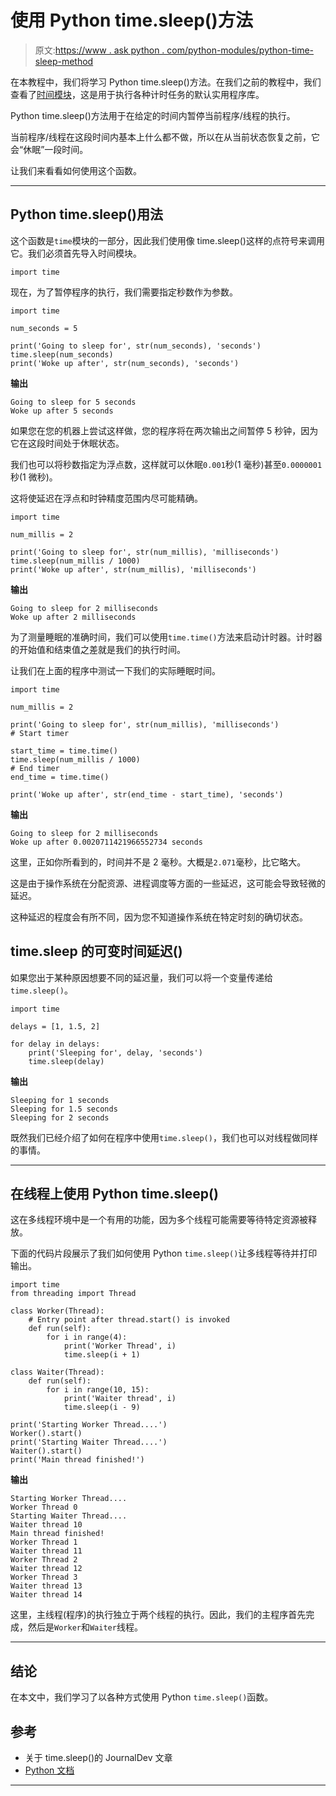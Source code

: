 # 使用 Python time.sleep()方法

> 原文:[https://www . ask python . com/python-modules/python-time-sleep-method](https://www.askpython.com/python-modules/python-time-sleep-method)

在本教程中，我们将学习 Python time.sleep()方法。在我们之前的教程中，我们查看了[时间模块](https://www.askpython.com/python-modules/python-time-module)，这是用于执行各种计时任务的默认实用程序库。

Python time.sleep()方法用于在给定的时间内暂停当前程序/线程的执行。

当前程序/线程在这段时间内基本上什么都不做，所以在从当前状态恢复之前，它会“休眠”一段时间。

让我们来看看如何使用这个函数。

* * *

## Python time.sleep()用法

这个函数是`time`模块的一部分，因此我们使用像 time.sleep()这样的点符号来调用它。我们必须首先导入时间模块。

```
import time

```

现在，为了暂停程序的执行，我们需要指定秒数作为参数。

```
import time

num_seconds = 5

print('Going to sleep for', str(num_seconds), 'seconds') 
time.sleep(num_seconds)
print('Woke up after', str(num_seconds), 'seconds')

```

**输出**

```
Going to sleep for 5 seconds
Woke up after 5 seconds

```

如果您在您的机器上尝试这样做，您的程序将在两次输出之间暂停 5 秒钟，因为它在这段时间处于休眠状态。

我们也可以将秒数指定为浮点数，这样就可以休眠`0.001`秒(1 毫秒)甚至`0.0000001`秒(1 微秒)。

这将使延迟在浮点和时钟精度范围内尽可能精确。

```
import time

num_millis = 2

print('Going to sleep for', str(num_millis), 'milliseconds') 
time.sleep(num_millis / 1000)
print('Woke up after', str(num_millis), 'milliseconds')

```

**输出**

```
Going to sleep for 2 milliseconds
Woke up after 2 milliseconds

```

为了测量睡眠的准确时间，我们可以使用`time.time()`方法来启动计时器。计时器的开始值和结束值之差就是我们的执行时间。

让我们在上面的程序中测试一下我们的实际睡眠时间。

```
import time

num_millis = 2

print('Going to sleep for', str(num_millis), 'milliseconds')
# Start timer

start_time = time.time() 
time.sleep(num_millis / 1000)
# End timer
end_time = time.time()

print('Woke up after', str(end_time - start_time), 'seconds')

```

**输出**

```
Going to sleep for 2 milliseconds
Woke up after 0.0020711421966552734 seconds

```

这里，正如你所看到的，时间并不是 2 毫秒。大概是`2.071`毫秒，比它略大。

这是由于操作系统在分配资源、进程调度等方面的一些延迟，这可能会导致轻微的延迟。

这种延迟的程度会有所不同，因为您不知道操作系统在特定时刻的确切状态。

## time.sleep 的可变时间延迟()

如果您出于某种原因想要不同的延迟量，我们可以将一个变量传递给`time.sleep()`。

```
import time

delays = [1, 1.5, 2]

for delay in delays:
    print('Sleeping for', delay, 'seconds')
    time.sleep(delay)

```

**输出**

```
Sleeping for 1 seconds
Sleeping for 1.5 seconds
Sleeping for 2 seconds

```

既然我们已经介绍了如何在程序中使用`time.sleep()`，我们也可以对线程做同样的事情。

* * *

## 在线程上使用 Python time.sleep()

这在多线程环境中是一个有用的功能，因为多个线程可能需要等待特定资源被释放。

下面的代码片段展示了我们如何使用 Python `time.sleep()`让多线程等待并打印输出。

```
import time
from threading import Thread

class Worker(Thread):
    # Entry point after thread.start() is invoked
    def run(self):
        for i in range(4):
            print('Worker Thread', i)
            time.sleep(i + 1)

class Waiter(Thread):
    def run(self):
        for i in range(10, 15):
            print('Waiter thread', i)
            time.sleep(i - 9)

print('Starting Worker Thread....')
Worker().start()
print('Starting Waiter Thread....')
Waiter().start()
print('Main thread finished!')

```

**输出**

```
Starting Worker Thread....
Worker Thread 0
Starting Waiter Thread....
Waiter thread 10
Main thread finished!
Worker Thread 1
Waiter thread 11
Worker Thread 2
Waiter thread 12
Worker Thread 3
Waiter thread 13
Waiter thread 14

```

这里，主线程(程序)的执行独立于两个线程的执行。因此，我们的主程序首先完成，然后是`Worker`和`Waiter`线程。

* * *

## 结论

在本文中，我们学习了以各种方式使用 Python `time.sleep()`函数。

## 参考

*   关于 time.sleep()的 JournalDev 文章
*   [Python 文档](https://docs.python.org/3/library/time.html)

* * *